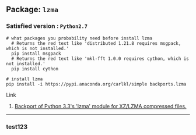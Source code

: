 

## Package: `lzma`
### Satisfied version : `Python2.7`
```
# what packages you probability need before install lzma
  # Returns the red text like 'distributed 1.21.8 requires msgpack, which is not installed.'
  pip install msgpack
  # Returns the red text like 'mkl-fft 1.0.0 requires cython, which is not installed.'
  pip install cython

# install lzma
pip install -i https://pypi.anaconda.org/carlkl/simple backports.lzma
```
Link  
1. [Backport of Python 3.3's 'lzma' module for XZ/LZMA compressed files.](https://anaconda.org/carlkl/backports.lzma)

---

### test123
